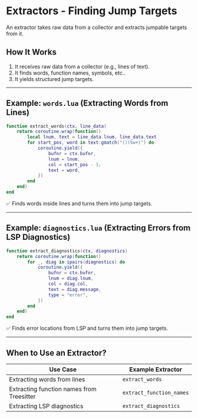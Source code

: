 # Extractors - Finding Jump Targets

An extractor takes raw data from a collector and extracts jumpable targets from it.

## How It Works

1. It receives raw data from a collector (e.g., lines of text).
2. It finds words, function names, symbols, etc..
3. It yields structured jump targets.

---

## Example: `words.lua` (Extracting Words from Lines)

```lua
function extract_words(ctx, line_data)
    return coroutine.wrap(function()
        local lnum, text = line_data.lnum, line_data.text
        for start_pos, word in text:gmatch("()(%w+)") do
            coroutine.yield({
                bufnr = ctx.bufnr,
                lnum = lnum,
                col = start_pos - 1,
                text = word,
            })
        end
    end)
end
```

✅ Finds words inside lines and turns them into jump targets.

---

## Example: `diagnostics.lua` (Extracting Errors from LSP Diagnostics)

```lua
function extract_diagnostics(ctx, diagnostics)
    return coroutine.wrap(function()
        for _, diag in ipairs(diagnostics) do
            coroutine.yield({
                bufnr = ctx.bufnr,
                lnum = diag.lnum,
                col = diag.col,
                text = diag.message,
                type = "error",
            })
        end
    end)
end
```

✅ Finds error locations from LSP and turns them into jump targets.

---

## When to Use an Extractor?

| Use Case |	Example Extractor |
| --- | --- |
| Extracting words from lines |	`extract_words` |
| Extracting function names from Treesitter |	`extract_function_names` |
| Extracting LSP diagnostics |	`extract_diagnostics` |
